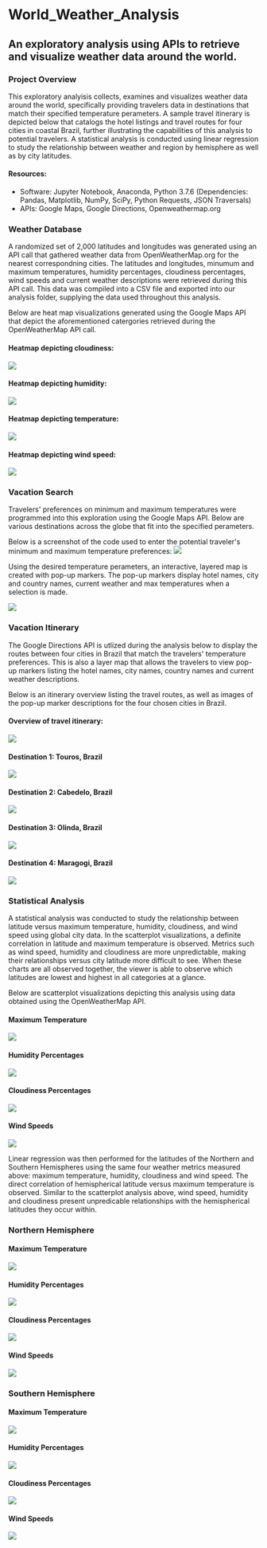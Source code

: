 # World_Weather_Analysis

## An exploratory analysis using APIs to retrieve and visualize weather data around the world.

### Project Overview

This exploratory analyisis collects, examines and visualizes weather data around the world, specifically providing travelers data in destinations that match their specified temperature perameters. A sample travel itinerary is depicted below that catalogs the hotel listings and travel routes for four cities in coastal Brazil, 
further illustrating the capabilities of this analysis to potential travelers. A statistical analysis is conducted using linear regression to study the relationship between weather and region by hemisphere as well as by city latitudes.   

#### Resources: 
* Software: Jupyter Notebook, Anaconda, Python 3.7.6 (Dependencies: Pandas, Matplotlib, NumPy, SciPy, Python Requests, JSON Traversals)
* APIs: Google Maps, Google Directions, Openweathermap.org

### Weather Database

A randomized set of 2,000 latitudes and longitudes was generated using an API call that gathered weather data from OpenWeatherMap.org for the nearest correspondning cities. The latitudes and longitudes, minumum and maximum temperatures, humidity percentages, cloudiness percentages, wind speeds and current weather descriptions were retrieved during this API call. This data was compiled into a CSV file and exported into our analysis folder, supplying the data used throughout this analysis.  

Below are heat map visualizations generated using the Google Maps API that depict the aforementioned catergories retrieved during the OpenWeatherMap API call.

#### Heatmap depicting cloudiness:
![](Weather_Data/Weather_heatmap_cloudiness.png)

#### Heatmap depicting humidity:
![](Weather_Data/Weather_heatmap_humidity.png)

#### Heatmap depicting temperature:
![](Weather_Data/Weather_heatmap_temperature.png)

#### Heatmap depicting wind speed:
![](Weather_Data/Weather_heatmap_windspeed.png)

### Vacation Search

Travelers' preferences on minimum and maximum temperatures were programmed into this exploration using the Google Maps API. Below are various destinations across the globe that fit into the specified perameters. 

Below is a screenshot of the code used to enter the potential traveler's minimum and maximum temperature preferences:
![](Weather_Data/Weather_temp_min_max.png)

Using the desired temperature perameters, an interactive, layered map is created with pop-up markers. The pop-up markers display hotel names, city and country names, current weather and max temperatures when a selection is made. 

![](Vacation_Search/WeatherPy_vacation_map.png)

### Vacation Itinerary

The Google Directions API is utlized during the analysis below to display the routes between four cities in Brazil that match the travelers' temperature preferences. 
This is also a layer map that allows the travelers to view pop-up markers listing the hotel names, city names, country names and current weather descriptions. 

Below is an itinerary overview listing the travel routes, as well as images of the pop-up marker descriptions for the four chosen cities in Brazil. 

#### Overview of travel itinerary:
![](Vacation_Itinerary/WeatherPy_travel_map.png)

#### Destination 1: Touros, Brazil
![](Vacation_Itinerary/WeatherPy_map_marker_1.png)

#### Destination 2: Cabedelo, Brazil
![](Vacation_Itinerary/WeatherPy_map_marker_2.png)

#### Destination 3: Olinda, Brazil
![](Vacation_Itinerary/WeatherPy_map_marker_3.png)

#### Destination 4: Maragogi, Brazil
![](Vacation_Itinerary/WeatherPy_map_marker_4.png)

### Statistical Analysis

A statistical analysis was conducted to study the relationship between latitude versus maximum temperature, humidity, cloudiness, and wind speed using global city data. In the scatterplot visualizations, a definite correlation in latitude and maximum temperature is observed. Metrics such as wind speed, humidity and cloudiness are more unpredictable, making their relationships versus city latitude more difficult to see. When these charts are all observed together, the viewer is able to observe which latitudes are lowest and highest in all categories at a glance. 

Below are scatterplot visualizations depicting this analysis using data obtained using the OpenWeatherMap API. 

#### Maximum Temperature
![](Weather_Data/Fig1.png)

#### Humidity Percentages
![](Weather_Data/Fig2.png)

#### Cloudiness Percentages
![](Weather_Data/Fig3.png)

#### Wind Speeds
![](Weather_Data/Fig4.png)

Linear regression was then performed for the latitudes of the Northern and Southern Hemispheres using the same four weather metrics measured above: maximum temperature, humidity, cloudiness and wind speed. The direct correlation of hemispherical latitude versus maximum temperature is observed. Similar to the scatterplot analysis above, wind speed, humidity and cloudiness present unpredicable relationships with the hemispherical latitudes they occur within. 

### Northern Hemisphere 

#### Maximum Temperature
![](Weather_Data/LR_NH_maxtemp.png)

#### Humidity Percentages
![](Weather_Data/LR_NH_Humidity.png)

#### Cloudiness Percentages
![](Weather_Data/LR_NH_Cloudiness.png)

#### Wind Speeds
![](Weather_Data/LR_NH_LR_NH_Windspeed.png)

### Southern Hemisphere

#### Maximum Temperature
![](Weather_Data/LR_SH_Maxtemp.png)

#### Humidity Percentages
![](Weather_Data/LR_SH_humidty.png)

#### Cloudiness Percentages
![](Weather_Data/LR_SH_Cloudiness.png)

#### Wind Speeds
![](Weather_Data/LR_SH_Windspeed.png)
